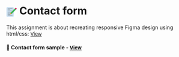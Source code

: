 # <span><img src="./pictures/form.png" alt="contact-form" style="height: 1em; vertical-align: middle;"></span> Contact form

This assignment is about recreating responsive Figma design using html/css: <a href="https://www.figma.com/community/file/1196886880304210794" style="font-size:small;">View</a><h4>

<h4>🔹 Contact form sample - <a href="https://simonakom.github.io/contact-form/contact-form-responsive.html" style="font-size:small;">View</a><h4>

